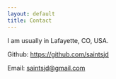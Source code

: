 ```yaml
---
layout: default
title: Contact
---
```


I am usually in Lafayette, CO, USA.

Github: <https://github.com/saintsjd>

Email: <saintsjd@gmail.com>